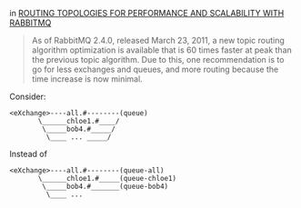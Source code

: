
in [ROUTING TOPOLOGIES FOR PERFORMANCE AND SCALABILITY WITH RABBITMQ](http://blog.springsource.org/2011/04/01/routing-topologies-for-performance-and-scalability-with-rabbitmq/)

> As of RabbitMQ 2.4.0, released March 23, 2011, a new topic routing algorithm optimization is available that is 60 times faster at peak than the previous topic algorithm. Due to this, one recommendation is to go for less exchanges and queues, and more routing because the time increase is now minimal.

Consider:

    <eXchange>----all.#--------(queue)
           \______chloe1.#____/
            \_____bob4.#_____/
             \____ ... _____/ 

Instead of

    <eXchange>----all.#--------(queue-all)
           \______chloe1.#_____(queue-chloe1)
            \_____bob4.#_______(queue-bob4)
             \____ ... 